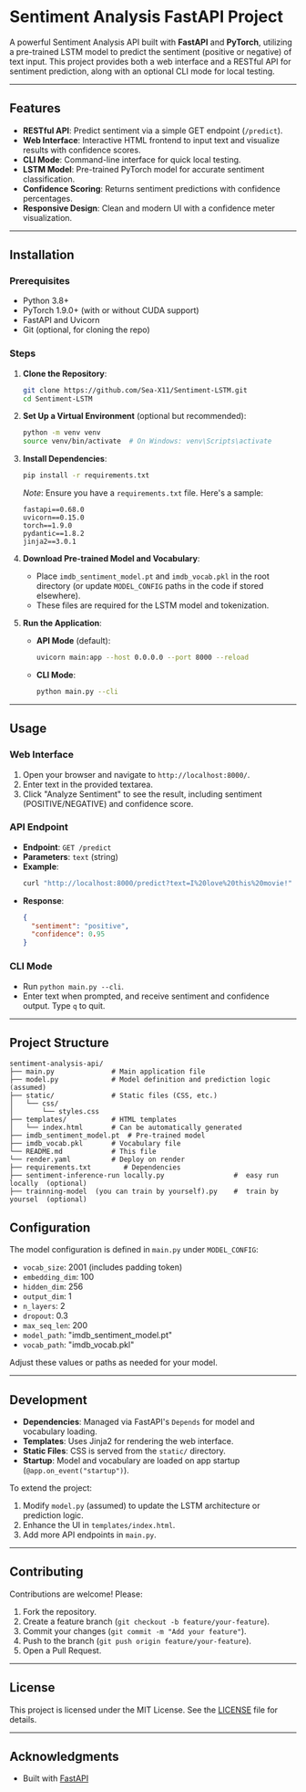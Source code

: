 # Sentiment Analysis FastAPI Project

A powerful Sentiment Analysis API built with **FastAPI** and **PyTorch**, utilizing a pre-trained LSTM model to predict the sentiment (positive or negative) of text input. This project provides both a web interface and a RESTful API for sentiment prediction, along with an optional CLI mode for local testing.

---

## Features

- **RESTful API**: Predict sentiment via a simple GET endpoint (`/predict`).
- **Web Interface**: Interactive HTML frontend to input text and visualize results with confidence scores.
- **CLI Mode**: Command-line interface for quick local testing.
- **LSTM Model**: Pre-trained PyTorch model for accurate sentiment classification.
- **Confidence Scoring**: Returns sentiment predictions with confidence percentages.
- **Responsive Design**: Clean and modern UI with a confidence meter visualization.

---

## Installation

### Prerequisites
- Python 3.8+
- PyTorch 1.9.0+ (with or without CUDA support)
- FastAPI and Uvicorn
- Git (optional, for cloning the repo)

### Steps

1. **Clone the Repository**:
   ```bash
   git clone https://github.com/Sea-X11/Sentiment-LSTM.git
   cd Sentiment-LSTM
   ```

2. **Set Up a Virtual Environment** (optional but recommended):
   ```bash
   python -m venv venv
   source venv/bin/activate  # On Windows: venv\Scripts\activate
   ```

3. **Install Dependencies**:
   ```bash
   pip install -r requirements.txt
   ```

   *Note*: Ensure you have a `requirements.txt` file. Here's a sample:
   ```
   fastapi==0.68.0
   uvicorn==0.15.0
   torch==1.9.0
   pydantic==1.8.2
   jinja2==3.0.1
   ```

4. **Download Pre-trained Model and Vocabulary**:
   - Place `imdb_sentiment_model.pt` and `imdb_vocab.pkl` in the root directory (or update `MODEL_CONFIG` paths in the code if stored elsewhere).
   - These files are required for the LSTM model and tokenization.

5. **Run the Application**:
   - **API Mode** (default):
     ```bash
     uvicorn main:app --host 0.0.0.0 --port 8000 --reload
     ```
   - **CLI Mode**:
     ```bash
     python main.py --cli
     ```

---

## Usage

### Web Interface
1. Open your browser and navigate to `http://localhost:8000/`.
2. Enter text in the provided textarea.
3. Click "Analyze Sentiment" to see the result, including sentiment (POSITIVE/NEGATIVE) and confidence score.

### API Endpoint
- **Endpoint**: `GET /predict`
- **Parameters**: `text` (string)
- **Example**:
  ```bash
  curl "http://localhost:8000/predict?text=I%20love%20this%20movie!"
  ```
- **Response**:
  ```json
  {
    "sentiment": "positive",
    "confidence": 0.95
  }
  ```

### CLI Mode
- Run `python main.py --cli`.
- Enter text when prompted, and receive sentiment and confidence output. Type `q` to quit.

---

## Project Structure

```
sentiment-analysis-api/
├── main.py              # Main application file
├── model.py             # Model definition and prediction logic (assumed)
├── static/              # Static files (CSS, etc.)
│   └── css/
│       └── styles.css
├── templates/           # HTML templates 
│   └── index.html       # Can be automatically generated
├── imdb_sentiment_model.pt  # Pre-trained model 
├── imdb_vocab.pkl       # Vocabulary file 
└── README.md            # This file
└── render.yaml          # Deploy on render
├── requirements.txt        # Dependencies
├── sentiment-inference-run locally.py                 #  easy run locally  (optional)
├── trainning-model  (you can train by yourself).py    #  train by yoursel  (optional)

```

## Configuration

The model configuration is defined in `main.py` under `MODEL_CONFIG`:
- `vocab_size`: 2001 (includes padding token)
- `embedding_dim`: 100
- `hidden_dim`: 256
- `output_dim`: 1
- `n_layers`: 2
- `dropout`: 0.3
- `max_seq_len`: 200
- `model_path`: "imdb_sentiment_model.pt"
- `vocab_path`: "imdb_vocab.pkl"

Adjust these values or paths as needed for your model.

---

## Development

- **Dependencies**: Managed via FastAPI's `Depends` for model and vocabulary loading.
- **Templates**: Uses Jinja2 for rendering the web interface.
- **Static Files**: CSS is served from the `static/` directory.
- **Startup**: Model and vocabulary are loaded on app startup (`@app.on_event("startup")`).

To extend the project:
1. Modify `model.py` (assumed) to update the LSTM architecture or prediction logic.
2. Enhance the UI in `templates/index.html`.
3. Add more API endpoints in `main.py`.

---

## Contributing

Contributions are welcome! Please:
1. Fork the repository.
2. Create a feature branch (`git checkout -b feature/your-feature`).
3. Commit your changes (`git commit -m "Add your feature"`).
4. Push to the branch (`git push origin feature/your-feature`).
5. Open a Pull Request.

---

## License

This project is licensed under the MIT License. See the [LICENSE](LICENSE) file for details.

---

## Acknowledgments

- Built with [FastAPI](https://fastapi.tiangolo.com/)


